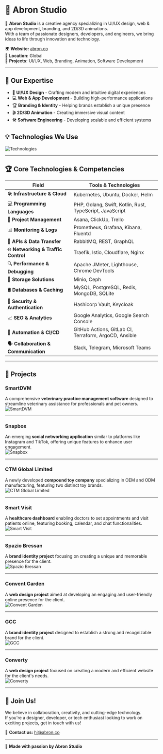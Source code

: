# 🌟 Abron Studio

🚀 **Abron Studio** is a creative agency specializing in UI/UX design, web & app development, branding, and 2D/3D animations.  
With a team of passionate designers, developers, and engineers, we bring ideas to life through innovation and technology.

🌍 **Website:** [abron.co](https://abron.co)  
📍 **Location:** Global  
💼 **Projects:** UI/UX, Web, Branding, Animation, Software Development  

---

## 📌 Our Expertise
- 🎨 **UI/UX Design** - Crafting modern and intuitive digital experiences  
- 💻 **Web & App Development** - Building high-performance applications  
- 🏆 **Branding & Identity** - Helping brands establish a unique presence  
- 🎬 **2D/3D Animation** - Creating immersive visual content  
- 🛠 **Software Engineering** - Developing scalable and efficient systems  

## 💡 Technologies We Use
![Technologies](https://skillicons.dev/icons?i=swift,php,laravel,android,kotlin,flutter,rust,go,mysql,mongodb,redis,wordpress)

---

## 🏆 Core Technologies & Competencies

| **Field** | **Tools & Technologies** |
|-----------|--------------------------|
| 🛠 **Infrastructure & Cloud** | Kubernetes, Ubuntu, Docker, Helm |
| 💻 **Programming Languages** | PHP, Golang, Swift, Kotlin, Rust, TypeScript, JavaScript |
| 📂 **Project Management** | Asana, ClickUp, Trello |
| 📊 **Monitoring & Logs** | Prometheus, Grafana, Kibana, Fluentd |
| 🔗 **APIs & Data Transfer** | RabbitMQ, REST, GraphQL |
| 🌐 **Networking & Traffic Control** | Traefik, Istio, Cloudflare, Nginx |
| 🔍 **Performance & Debugging** | Apache JMeter, Lighthouse, Chrome DevTools |
| 📁 **Storage Solutions** | Minio, Ceph |
| 🛢 **Databases & Caching** | MySQL, PostgreSQL, Redis, MongoDB, SQLite |
| 🔐 **Security & Authentication** | Hashicorp Vault, Keycloak |
| 📈 **SEO & Analytics** | Google Analytics, Google Search Console |
| 🔄 **Automation & CI/CD** | GitHub Actions, GitLab CI, Terraform, ArgoCD, Ansible |
| 🗣 **Collaboration & Communication** | Slack, Telegram, Microsoft Teams |

---

## 🚀 Projects

### **SmartDVM**
A comprehensive **veterinary practice management software** designed to streamline veterinary assistance for professionals and pet owners.  
![SmartDVM](https://api.abron.co/storage/projects/7e2r9oLc953JaIolx9utqGzLRlX2M18ac8r0newC.png)

---

### **Snapbox**
An emerging **social networking application** similar to platforms like Instagram and TikTok, offering unique features to enhance user engagement.  
![Snapbox](https://abron.co/images/projects/snapbox.jpg)

---

### **CTM Global Limited**
A newly developed **compound toy company** specializing in OEM and ODM manufacturing, featuring two distinct toy brands.  
![CTM Global Limited](https://abron.co/images/projects/ctm-global-limited.jpg)

---

### **Smart Visit**
A **healthcare dashboard** enabling doctors to set appointments and visit patients online, featuring booking, calendar, and chat functionalities.  
![Smart Visit](https://abron.co/images/projects/smart-visit.jpg)

---

### **Spazio Bressan**
A **brand identity project** focusing on creating a unique and memorable presence for the client.  
![Spazio Bressan](https://abron.co/images/projects/spazio-bressan.jpg)

---

### **Convent Garden**
A **web design project** aimed at developing an engaging and user-friendly online presence for the client.  
![Convent Garden](https://abron.co/images/projects/convent-garden.jpg)

---

### **GCC**
A **brand identity project** designed to establish a strong and recognizable brand for the client.  
![GCC](https://abron.co/images/projects/gcc.jpg)

---

### **Converty**
A **web design project** focused on creating a modern and efficient website for the client's needs.  
![Converty](https://abron.co/images/projects/converty.jpg)

---

## 🤝 Join Us!
We believe in collaboration, creativity, and cutting-edge technology.  
If you're a designer, developer, or tech enthusiast looking to work on exciting projects, get in touch with us!

🔗 **Contact us:** [hi@abron.co](mailto:hi@abron.co)

---
**💖 Made with passion by Abron Studio**
